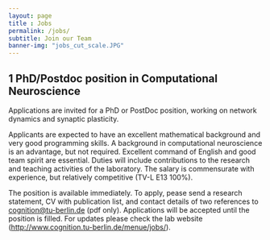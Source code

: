 ```yaml
--- 
layout: page
title : Jobs 
permalink: /jobs/
subtitle: Join our Team
banner-img: "jobs_cut_scale.JPG"
---
```

## 1 PhD/Postdoc position in Computational Neuroscience
Applications are invited for a PhD or PostDoc position, working on network dynamics and synaptic plasticity. 

Applicants are expected to have an excellent mathematical background and very good programming skills. A background in computational neuroscience is an advantage, but not required. Excellent command of English and good team spirit are essential. Duties will include contributions to the research and teaching activities of the laboratory. The salary is commensurate with experience, but relatively competitive (TV-L E13 100%). 

The position is available immediately. To apply, pease send a research statement, CV with publication list, and contact details of two references to cognition@tu-berlin.de (pdf only). Applications will be accepted until the position is filled. For updates please check the lab website (http://www.cognition.tu-berlin.de/menue/jobs/).



